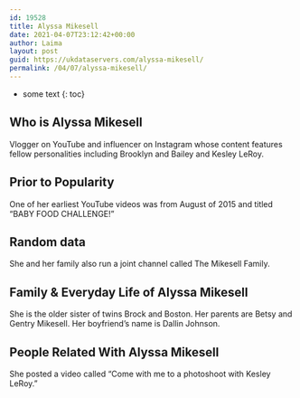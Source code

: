 ```yaml
---
id: 19528
title: Alyssa Mikesell
date: 2021-04-07T23:12:42+00:00
author: Laima
layout: post
guid: https://ukdataservers.com/alyssa-mikesell/
permalink: /04/07/alyssa-mikesell/
---
```


* some text
{: toc}


## Who is Alyssa Mikesell
                  
                  
                  
Vlogger on YouTube and influencer on Instagram whose content features fellow personalities including Brooklyn and Bailey and Kesley LeRoy. 
                  
              
            
              
            
                
                
                
## Prior to Popularity
                  
                  
                  
One of her earliest YouTube videos was from August of 2015 and titled &#8220;BABY FOOD CHALLENGE!&#8221; 
                  
              
            
              
            
                
                
                
## Random data
                  
                  
                  
She and her family also run a joint channel called The Mikesell Family.
                  
              
            
              
            
                
                
                
## Family & Everyday Life of Alyssa Mikesell
                  
                  
                  
She is the older sister of twins Brock and Boston. Her parents are Betsy and Gentry Mikesell. Her boyfriend&#8217;s name is Dallin Johnson.
                  
              
            
              
            
                
                
                
## People Related With Alyssa Mikesell
                  
                  
                  
She posted a video called &#8220;Come with me to a photoshoot with Kesley LeRoy.&#8221; 
                  
              
            
              
            
                
              
            
              
              
            
            
              
            
          
          
          